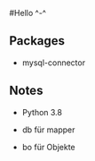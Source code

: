#Hello ^-^


## Packages
- mysql-connector

## Notes
- Python 3.8

- db für mapper
- bo für Objekte
